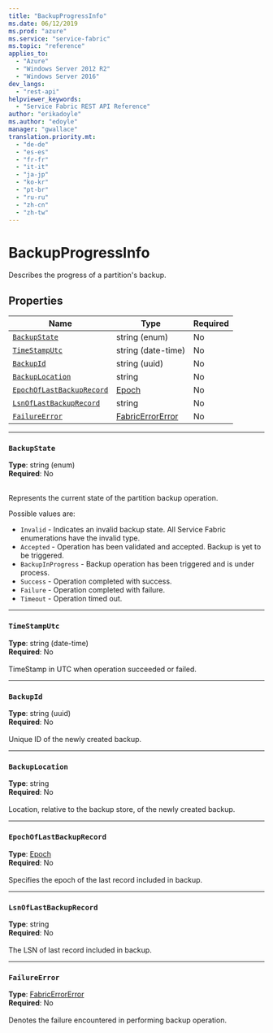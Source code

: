 ```yaml
---
title: "BackupProgressInfo"
ms.date: 06/12/2019
ms.prod: "azure"
ms.service: "service-fabric"
ms.topic: "reference"
applies_to: 
  - "Azure"
  - "Windows Server 2012 R2"
  - "Windows Server 2016"
dev_langs: 
  - "rest-api"
helpviewer_keywords: 
  - "Service Fabric REST API Reference"
author: "erikadoyle"
ms.author: "edoyle"
manager: "gwallace"
translation.priority.mt: 
  - "de-de"
  - "es-es"
  - "fr-fr"
  - "it-it"
  - "ja-jp"
  - "ko-kr"
  - "pt-br"
  - "ru-ru"
  - "zh-cn"
  - "zh-tw"
---
```

# BackupProgressInfo

Describes the progress of a partition's backup.

## Properties
| Name | Type | Required |
| --- | --- | --- |
| [`BackupState`](#backupstate) | string (enum) | No |
| [`TimeStampUtc`](#timestamputc) | string (date-time) | No |
| [`BackupId`](#backupid) | string (uuid) | No |
| [`BackupLocation`](#backuplocation) | string | No |
| [`EpochOfLastBackupRecord`](#epochoflastbackuprecord) | [Epoch](sfclient-v65-model-epoch.md) | No |
| [`LsnOfLastBackupRecord`](#lsnoflastbackuprecord) | string | No |
| [`FailureError`](#failureerror) | [FabricErrorError](sfclient-v65-model-fabricerrorerror.md) | No |

____
### `BackupState`
__Type__: string (enum) <br/>
__Required__: No<br/>
<br/>


Represents the current state of the partition backup operation.


Possible values are: 

  - `Invalid` - Indicates an invalid backup state. All Service Fabric enumerations have the invalid type.
  - `Accepted` - Operation has been validated and accepted. Backup is yet to be triggered.
  - `BackupInProgress` - Backup operation has been triggered and is under process.
  - `Success` - Operation completed with success.
  - `Failure` - Operation completed with failure.
  - `Timeout` - Operation timed out.



____
### `TimeStampUtc`
__Type__: string (date-time) <br/>
__Required__: No<br/>
<br/>
TimeStamp in UTC when operation succeeded or failed.

____
### `BackupId`
__Type__: string (uuid) <br/>
__Required__: No<br/>
<br/>
Unique ID of the newly created backup.

____
### `BackupLocation`
__Type__: string <br/>
__Required__: No<br/>
<br/>
Location, relative to the backup store, of the newly created backup.

____
### `EpochOfLastBackupRecord`
__Type__: [Epoch](sfclient-v65-model-epoch.md) <br/>
__Required__: No<br/>
<br/>
Specifies the epoch of the last record included in backup.

____
### `LsnOfLastBackupRecord`
__Type__: string <br/>
__Required__: No<br/>
<br/>
The LSN of last record included in backup.

____
### `FailureError`
__Type__: [FabricErrorError](sfclient-v65-model-fabricerrorerror.md) <br/>
__Required__: No<br/>
<br/>
Denotes the failure encountered in performing backup operation.
